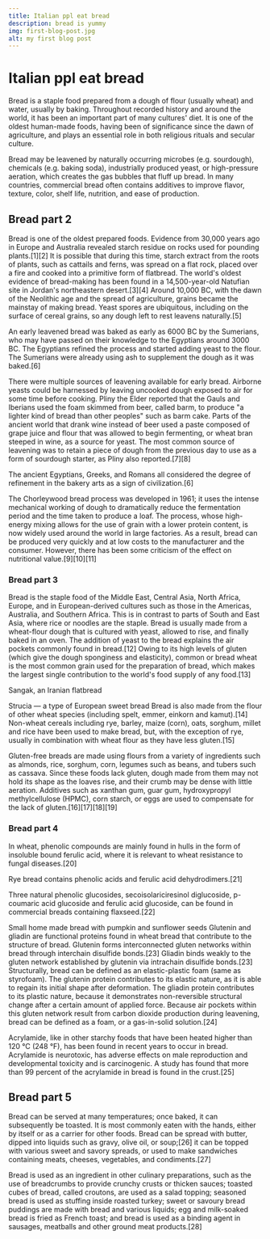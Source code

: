 ```yaml
---
title: Italian ppl eat bread
description: bread is yummy
img: first-blog-post.jpg
alt: my first blog post
---
```


# Italian ppl eat bread

Bread is a staple food prepared from a dough of flour (usually wheat) and water, usually by baking. Throughout recorded history and around the world, it has been an important part of many cultures' diet. It is one of the oldest human-made foods, having been of significance since the dawn of agriculture, and plays an essential role in both religious rituals and secular culture.

Bread may be leavened by naturally occurring microbes (e.g. sourdough), chemicals (e.g. baking soda), industrially produced yeast, or high-pressure aeration, which creates the gas bubbles that fluff up bread. In many countries, commercial bread often contains additives to improve flavor, texture, color, shelf life, nutrition, and ease of production.

## Bread part 2

Bread is one of the oldest prepared foods. Evidence from 30,000 years ago in Europe and Australia revealed starch residue on rocks used for pounding plants.[1][2] It is possible that during this time, starch extract from the roots of plants, such as cattails and ferns, was spread on a flat rock, placed over a fire and cooked into a primitive form of flatbread. The world's oldest evidence of bread-making has been found in a 14,500-year-old Natufian site in Jordan's northeastern desert.[3][4] Around 10,000 BC, with the dawn of the Neolithic age and the spread of agriculture, grains became the mainstay of making bread. Yeast spores are ubiquitous, including on the surface of cereal grains, so any dough left to rest leavens naturally.[5]

An early leavened bread was baked as early as 6000 BC by the Sumerians, who may have passed on their knowledge to the Egyptians around 3000 BC. The Egyptians refined the process and started adding yeast to the flour. The Sumerians were already using ash to supplement the dough as it was baked.[6]

There were multiple sources of leavening available for early bread. Airborne yeasts could be harnessed by leaving uncooked dough exposed to air for some time before cooking. Pliny the Elder reported that the Gauls and Iberians used the foam skimmed from beer, called barm, to produce "a lighter kind of bread than other peoples" such as barm cake. Parts of the ancient world that drank wine instead of beer used a paste composed of grape juice and flour that was allowed to begin fermenting, or wheat bran steeped in wine, as a source for yeast. The most common source of leavening was to retain a piece of dough from the previous day to use as a form of sourdough starter, as Pliny also reported.[7][8]

The ancient Egyptians, Greeks, and Romans all considered the degree of refinement in the bakery arts as a sign of civilization.[6]

The Chorleywood bread process was developed in 1961; it uses the intense mechanical working of dough to dramatically reduce the fermentation period and the time taken to produce a loaf. The process, whose high-energy mixing allows for the use of grain with a lower protein content, is now widely used around the world in large factories. As a result, bread can be produced very quickly and at low costs to the manufacturer and the consumer. However, there has been some criticism of the effect on nutritional value.[9][10][11]

### Bread part 3

Bread is the staple food of the Middle East, Central Asia, North Africa, Europe, and in European-derived cultures such as those in the Americas, Australia, and Southern Africa. This is in contrast to parts of South and East Asia, where rice or noodles are the staple. Bread is usually made from a wheat-flour dough that is cultured with yeast, allowed to rise, and finally baked in an oven. The addition of yeast to the bread explains the air pockets commonly found in bread.[12] Owing to its high levels of gluten (which give the dough sponginess and elasticity), common or bread wheat is the most common grain used for the preparation of bread, which makes the largest single contribution to the world's food supply of any food.[13]

Sangak, an Iranian flatbread

Strucia — a type of European sweet bread
Bread is also made from the flour of other wheat species (including spelt, emmer, einkorn and kamut).[14] Non-wheat cereals including rye, barley, maize (corn), oats, sorghum, millet and rice have been used to make bread, but, with the exception of rye, usually in combination with wheat flour as they have less gluten.[15]

Gluten-free breads are made using flours from a variety of ingredients such as almonds, rice, sorghum, corn, legumes such as beans, and tubers such as cassava. Since these foods lack gluten, dough made from them may not hold its shape as the loaves rise, and their crumb may be dense with little aeration. Additives such as xanthan gum, guar gum, hydroxypropyl methylcellulose (HPMC), corn starch, or eggs are used to compensate for the lack of gluten.[16][17][18][19]

### Bread part 4

In wheat, phenolic compounds are mainly found in hulls in the form of insoluble bound ferulic acid, where it is relevant to wheat resistance to fungal diseases.[20]

Rye bread contains phenolic acids and ferulic acid dehydrodimers.[21]

Three natural phenolic glucosides, secoisolariciresinol diglucoside, p-coumaric acid glucoside and ferulic acid glucoside, can be found in commercial breads containing flaxseed.[22]

Small home made bread with pumpkin and sunflower seeds
Glutenin and gliadin are functional proteins found in wheat bread that contribute to the structure of bread. Glutenin forms interconnected gluten networks within bread through interchain disulfide bonds.[23] Gliadin binds weakly to the gluten network established by glutenin via intrachain disulfide bonds.[23] Structurally, bread can be defined as an elastic-plastic foam (same as styrofoam). The glutenin protein contributes to its elastic nature, as it is able to regain its initial shape after deformation. The gliadin protein contributes to its plastic nature, because it demonstrates non-reversible structural change after a certain amount of applied force. Because air pockets within this gluten network result from carbon dioxide production during leavening, bread can be defined as a foam, or a gas-in-solid solution.[24]

Acrylamide, like in other starchy foods that have been heated higher than 120 °C (248 °F), has been found in recent years to occur in bread. Acrylamide is neurotoxic, has adverse effects on male reproduction and developmental toxicity and is carcinogenic. A study has found that more than 99 percent of the acrylamide in bread is found in the crust.[25]

## Bread part 5

Bread can be served at many temperatures; once baked, it can subsequently be toasted. It is most commonly eaten with the hands, either by itself or as a carrier for other foods. Bread can be spread with butter, dipped into liquids such as gravy, olive oil, or soup;[26] it can be topped with various sweet and savory spreads, or used to make sandwiches containing meats, cheeses, vegetables, and condiments.[27]

Bread is used as an ingredient in other culinary preparations, such as the use of breadcrumbs to provide crunchy crusts or thicken sauces; toasted cubes of bread, called croutons, are used as a salad topping; seasoned bread is used as stuffing inside roasted turkey; sweet or savoury bread puddings are made with bread and various liquids; egg and milk-soaked bread is fried as French toast; and bread is used as a binding agent in sausages, meatballs and other ground meat products.[28]
